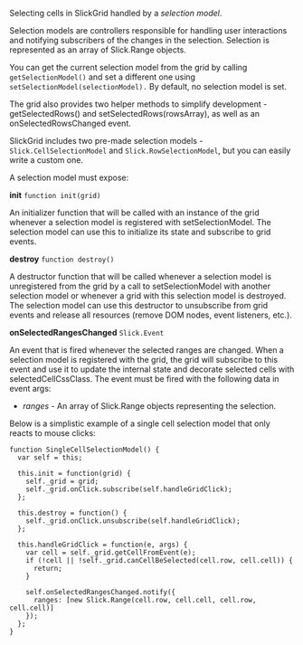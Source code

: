 Selecting cells in SlickGrid handled by a *selection model*.

Selection models are controllers responsible for handling user interactions and notifying subscribers of the changes in the selection.
Selection is represented as an array of Slick.Range objects.  

You can get the current selection model from the grid by calling `getSelectionModel()` and set a different one using `setSelectionModel(selectionModel).`  By default, no selection model is set.

The grid also provides two helper methods to simplify development - getSelectedRows() and setSelectedRows(rowsArray), as well as an onSelectedRowsChanged event.

SlickGrid includes two pre-made selection models - `Slick.CellSelectionModel` and `Slick.RowSelectionModel`, but you can easily write a custom one. 

A selection model must expose:

**init**
`function init(grid)`

An initializer function that will be called with an instance of the grid whenever a selection model is registered with setSelectionModel.
The selection model can use this to initialize its state and subscribe to grid events.

**destroy**
`function destroy()`

A destructor function that will be called whenever a selection model is unregistered from the grid by a call to setSelectionModel with another selection model or whenever a grid with this selection model is destroyed.
The selection model can use this destructor to unsubscribe from grid events and release all resources (remove DOM nodes, event listeners, etc.).

**onSelectedRangesChanged**
`Slick.Event`

An event that is fired whenever the selected ranges are changed.
When a selection model is registered with the grid, the grid will subscribe to this event and use it to update the internal state and decorate selected cells with selectedCellCssClass.
The event must be fired with the following data in event args:
* _ranges_     -    An array of Slick.Range objects representing the selection.



Below is a simplistic example of a single cell selection model that only reacts to mouse clicks:

    function SingleCellSelectionModel() {
      var self = this;

      this.init = function(grid) {
        self._grid = grid;
        self._grid.onClick.subscribe(self.handleGridClick);
      };

      this.destroy = function() {
        self._grid.onClick.unsubscribe(self.handleGridClick);
      };

      this.handleGridClick = function(e, args) {
        var cell = self._grid.getCellFromEvent(e);
        if (!cell || !self._grid.canCellBeSelected(cell.row, cell.cell)) {
          return;
        }

        self.onSelectedRangesChanged.notify({
          ranges: [new Slick.Range(cell.row, cell.cell, cell.row, cell.cell)]
        });
      };
    }

